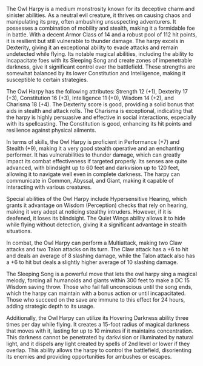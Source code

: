 The Owl Harpy is a medium monstrosity known for its deceptive charm and sinister abilities. As a neutral evil creature, it thrives on causing chaos and manipulating its prey, often ambushing unsuspecting adventurers. It possesses a combination of mobility and stealth, making it a formidable foe in battle. With a decent Armor Class of 14 and a robust pool of 112 hit points, it is resilient but still vulnerable to thunder damage. The harpy excels in Dexterity, giving it an exceptional ability to evade attacks and remain undetected while flying. Its notable magical abilities, including the ability to incapacitate foes with its Sleeping Song and create zones of impenetrable darkness, give it significant control over the battlefield. These strengths are somewhat balanced by its lower Constitution and Intelligence, making it susceptible to certain strategies.

The Owl Harpy has the following attributes: Strength 12 (+1), Dexterity 17 (+3), Constitution 16 (+3), Intelligence 11 (+0), Wisdom 14 (+2), and Charisma 18 (+4). The Dexterity score is good, providing a solid bonus that aids in stealth and attack rolls. The Charisma is exceptional, indicating that the harpy is highly persuasive and effective in social interactions, especially with its spellcasting. The Constitution is good, enhancing its hit points and resilience against physical ailments. 

In terms of skills, the Owl Harpy is proficient in Performance (+7) and Stealth (+9), making it a very good stealth operative and an enchanting performer. It has vulnerabilities to thunder damage, which can greatly impact its combat effectiveness if targeted properly. Its senses are quite advanced, with blindsight up to 60 feet and darkvision up to 120 feet, allowing it to navigate well even in complete darkness. The harpy can communicate in Common, Abyssal, and Giant, making it capable of interacting with various creatures.

Special abilities of the Owl Harpy include Hypersensitive Hearing, which grants it advantage on Wisdom (Perception) checks that rely on hearing, making it very adept at noticing stealthy intruders. However, if it is deafened, it loses its blindsight. The Quiet Wings ability allows it to hide while flying without detection, giving it a significant advantage in stealth situations.

In combat, the Owl Harpy can perform a Multiattack, making two Claw attacks and two Talon attacks on its turn. The Claw attack has a +6 to hit and deals an average of 8 slashing damage, while the Talon attack also has a +6 to hit but deals a slightly higher average of 10 slashing damage. 

The Sleeping Song is a powerful move that lets the owl harpy sing a magical melody, forcing all humanoids and giants within 300 feet to make a DC 15 Wisdom saving throw. Those who fail fall unconscious until the song ends, which the harpy can maintain with a bonus action or until incapacitated. Those who succeed on the save are immune to this effect for 24 hours, adding strategic depth to its usage.

Additionally, the Owl Harpy can utilize its Hovering Darkness ability three times per day while flying. It creates a 15-foot radius of magical darkness that moves with it, lasting for up to 10 minutes if it maintains concentration. This darkness cannot be penetrated by darkvision or illuminated by natural light, and it dispels any light created by spells of 2nd level or lower if they overlap. This ability allows the harpy to control the battlefield, disorienting its enemies and providing opportunities for ambushes or escapes.